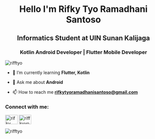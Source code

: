 <h1 align="center">Hello I'm Rifky Tyo Ramadhani Santoso</h1>
<h2 align="center">Informatics Student at UIN Sunan Kalijaga</h2>
<h3 align="center">Kotlin Android Developer | Flutter Mobile Developer</h3>

<p align="left"> <img src="https://komarev.com/ghpvc/?username=rifftyo&label=Profile%20views&color=0e75b6&style=flat" alt="rifftyo" /> </p>

- 🌱 I’m currently learning **Flutter, Kotlin**

- 💬 Ask me about **Android**

- 📫 How to reach me **rifkytyoramadhanisantoso@gmail.com**

<h3 align="left">Connect with me:</h3>
<p align="left">
<a href="https://www.linkedin.com/in/rifky-tyo-ramadhani-santoso-246425250/" target="blank"><img align="center" src="https://raw.githubusercontent.com/rahuldkjain/github-profile-readme-generator/master/src/images/icons/Social/linked-in-alt.svg" alt="rifky tyo ramadhani santoso" height="30" width="40" /></a>
<a href="https://instagram.com/riffkyyo" target="blank"><img align="center" src="https://raw.githubusercontent.com/rahuldkjain/github-profile-readme-generator/master/src/images/icons/Social/instagram.svg" alt="riffkyyo" height="30" width="40" /></a>
</p>

<img align="left" src="https://github-readme-stats.vercel.app/api/top-langs?username=rifftyo&show_icons=true&locale=en&layout=compact&theme=dark" alt="rifftyo" />
